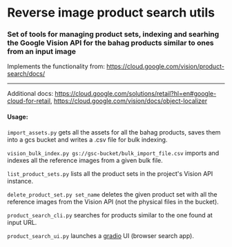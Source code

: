 # Reverse image product search utils

### Set of tools for managing product sets, indexing and searhing the Google Vision API for the bahag products similar to ones from an input image


Implements the functionality from: https://cloud.google.com/vision/product-search/docs/

---
Additional docs: https://cloud.google.com/solutions/retail?hl=en#google-cloud-for-retail, https://cloud.google.com/vision/docs/object-localizer

#### Usage:

`import_assets.py` gets all the assets for all the bahag products, saves them into a gcs bucket and writes a .csv file for bulk indexing.

`vision_bulk_index.py gs://gsc-bucket/bulk_import_file.csv` imports and indexes all the reference images from a given bulk file.

`list_product_sets.py` lists all the product sets in the project's Vision API instance.

`delete_product_set.py set_name` deletes the given product set with all the reference images from the Vision API (not the physical files in the bucket).

`product_search_cli.py` searches for products similar to the one found at input URL.

`product_search_ui.py` launches a [gradio](https://www.gradio.app/) UI (browser search app).